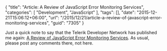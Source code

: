 {
	"title": "Article: A Review of JavaScript Error Monitoring Services",
	"categories": [
		"Development",
		"JavaScript"
	],
	"tags": [],
	"date": "2015-12-21T15:06:12+06:00",
	"url": "/2015/12/21/article-a-review-of-javascript-error-monitoring-services",
	"guid": "7305"
}

Just a quick note to say that the Telerik Developer Network has published me again: <a href="http://developer.telerik.com/featured/review-javascript-error-monitoring-services/">A Review of JavaScript Error Monitoring Services</a>. As usual, please post any comments there, not here. 